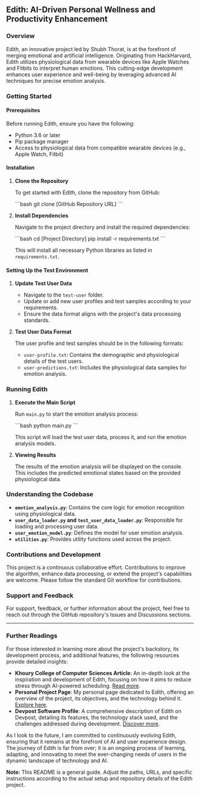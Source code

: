 
## Edith: AI-Driven Personal Wellness and Productivity Enhancement

### Overview

Edith, an innovative project led by Shubh Thorat, is at the forefront of merging emotional and artificial intelligence. Originating from HackHarvard, Edith utilizes physiological data from wearable devices like Apple Watches and Fitbits to interpret human emotions. This cutting-edge development enhances user experience and well-being by leveraging advanced AI techniques for precise emotion analysis.

### Getting Started

#### Prerequisites

Before running Edith, ensure you have the following:
- Python 3.6 or later
- Pip package manager
- Access to physiological data from compatible wearable devices (e.g., Apple Watch, Fitbit)

#### Installation

1. **Clone the Repository**

   To get started with Edith, clone the repository from GitHub:

   \```bash
   git clone [GitHub Repository URL]
   \```

2. **Install Dependencies**

   Navigate to the project directory and install the required dependencies:

   \```bash
   cd [Project Directory]
   pip install -r requirements.txt
   \```

   This will install all necessary Python libraries as listed in `requirements.txt`.

#### Setting Up the Test Environment

1. **Update Test User Data**

   - Navigate to the `test-user` folder.
   - Update or add new user profiles and test samples according to your requirements.
   - Ensure the data format aligns with the project's data processing standards.

2. **Test User Data Format**

   The user profile and test samples should be in the following formats:
   - `user-profile.txt`: Contains the demographic and physiological details of the test users.
   - `user-predictions.txt`: Includes the physiological data samples for emotion analysis.

### Running Edith

1. **Execute the Main Script**

   Run `main.py` to start the emotion analysis process:

   \```bash
   python main.py
   \```

   This script will load the test user data, process it, and run the emotion analysis models.

2. **Viewing Results**

   The results of the emotion analysis will be displayed on the console. This includes the predicted emotional states based on the provided physiological data.

### Understanding the Codebase

- **`emotion_analysis.py`**: Contains the core logic for emotion recognition using physiological data.
- **`user_data_loader.py` and `test_user_data_loader.py`**: Responsible for loading and processing user data.
- **`user_emotion_model.py`**: Defines the model for user emotion analysis.
- **`utilities.py`**: Provides utility functions used across the project.

### Contributions and Development

This project is a continuous collaborative effort. Contributions to improve the algorithm, enhance data processing, or extend the project's capabilities are welcome. Please follow the standard Git workflow for contributions.

### Support and Feedback

For support, feedback, or further information about the project, feel free to reach out through the GitHub repository's Issues and Discussions sections.

---

### Further Readings

For those interested in learning more about the project's backstory, its development process, and additional features, the following resources provide detailed insights:

- **Khoury College of Computer Sciences Article**: An in-depth look at the inspiration and development of Edith, focusing on how it aims to reduce stress through AI-powered scheduling. [Read more](https://www.khoury.northeastern.edu/meet-edith-the-ai-powered-schedule-assistant-designed-to-reduce-your-stress/).
- **Personal Project Page**: My personal page dedicated to Edith, offering an overview of the project, its objectives, and the technology behind it. [Explore here](https://www.shubhthorat.com/edith).
- **Devpost Software Profile**: A comprehensive description of Edith on Devpost, detailing its features, the technology stack used, and the challenges addressed during development. [Discover more](https://devpost.com/software/edith-brshpa).

As I look to the future, I am committed to continuously evolving Edith, ensuring that it remains at the forefront of AI and user experience design. The journey of Edith is far from over; it is an ongoing process of learning, adapting, and innovating to meet the ever-changing needs of users in the dynamic landscape of technology and AI.

**Note:** This README is a general guide. Adjust the paths, URLs, and specific instructions according to the actual setup and repository details of the Edith project.
